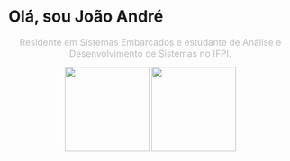 # Olá, sou João André

<p align="center" style="color: #bbb; font-size: 16px; max-width: 600px; margin: auto;">
  Residente em Sistemas Embarcados e estudante de Análise e Desenvolvimento de Sistemas no IFPI.
</p>

<div align="center" style="display: flex; justify-content: center; gap: 40px; flex-wrap: wrap;">

<p align="center">
  <img src="https://github-readme-stats.vercel.app/api?username=JoaoAndreBSantana&show_icons=true&count_private=true&theme=radical&hide_border=true" height="150"/>
  <img src="https://github-readme-stats.vercel.app/api/top-langs/?username=JoaoAndreBSantana&layout=compact&langs_count=10&theme=radical&hide_border=true" height="150"/>
</p>


</div>

